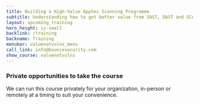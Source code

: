 ```yaml
---
title: Building a High-Value AppSec Scanning Programme
subtitle: Understanding how to get better value from SAST, DAST and SCA tools.
layout: upcoming_training
hero_height: is-small
backlink: /training
backname: Training
menubar: valuenotvulns_menu
call_link: info@bouncesecurity.com
show_course: valuenotvulns
---
```


### Private opportunities to take the course

We can run this course privately for your organization, in-person or remotely at a timing to suit your convenience.





